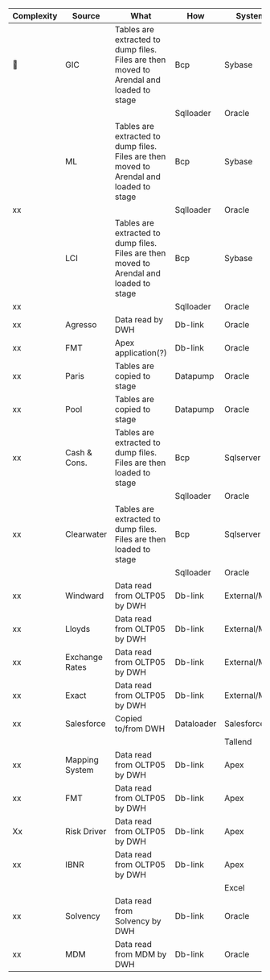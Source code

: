 | Complexity   | Source         | What                                                                                    | How        | System        |
|--------------|----------------|-----------------------------------------------------------------------------------------|------------|---------------|
| :red_circle: | GIC            | Tables are extracted to dump files. Files are then moved to Arendal and loaded to stage | Bcp        | Sybase        |
|              |                |                                                                                         | Sqlloader  | Oracle        |
|              | ML             | Tables are extracted to dump files. Files are then moved to Arendal and loaded to stage | Bcp        | Sybase        |
| xx           |                |                                                                                         | Sqlloader  | Oracle        |
|              | LCI            | Tables are extracted to dump files. Files are then moved to Arendal and loaded to stage | Bcp        | Sybase        |
| xx           |                |                                                                                         | Sqlloader  | Oracle        |
| xx           | Agresso        | Data read by DWH                                                                        | Db-link    | Oracle        |
| xx           | FMT            | Apex application(?)                                                                     | Db-link    | Oracle        |
| xx           | Paris          | Tables are copied to stage                                                              | Datapump   | Oracle        |
| xx           | Pool           | Tables are copied to stage                                                              | Datapump   | Oracle        |
| xx           | Cash & Cons.   | Tables are extracted to dump files. Files are then loaded to stage                      | Bcp        | Sqlserver     |
|              |                |                                                                                         | Sqlloader  | Oracle        |
| xx           | Clearwater     | Tables are extracted to dump files. Files are then loaded to stage                      | Bcp        | Sqlserver     |
|              |                |                                                                                         | Sqlloader  | Oracle        |
| xx           | Windward       | Data read from OLTP05 by DWH                                                            | Db-link    | External/Mule |
| xx           | Lloyds         | Data read from OLTP05 by DWH                                                            | Db-link    | External/Mule |
| xx           | Exchange Rates | Data read from OLTP05 by DWH                                                            | Db-link    | External/Mule |
| xx           | Exact          | Data read from OLTP05 by DWH                                                            | Db-link    | External/Mule |
| xx           | Salesforce     | Copied to/from DWH                                                                      | Dataloader | Salesforce    |
|              |                |                                                                                         |            | Tallend       |
| xx           | Mapping System | Data read from OLTP05 by DWH                                                            | Db-link    | Apex          |
| xx           | FMT            | Data read from OLTP05 by DWH                                                            | Db-link    | Apex          |
| Xx           | Risk Driver    | Data read from OLTP05 by DWH                                                            | Db-link    | Apex          |
| xx           | IBNR           | Data read from OLTP05 by DWH                                                            | Db-link    | Apex          |
|              |                |                                                                                         |            | Excel         |
| xx           | Solvency       | Data read from Solvency by DWH                                                          | Db-link    | Oracle        |
| xx           | MDM            | Data read from MDM by DWH                                                               | Db-link    | Oracle        |
